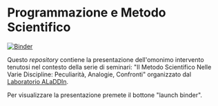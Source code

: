# Programmazione e Metodo Scientifico

[![Binder](https://mybinder.org/badge_logo.svg)](https://mybinder.org/v2/gh/mapio/programmazione-e-metodo-scientifico/master?filepath=index.ipynb)

Questo *repository* contiene la presentazione dell'omonimo intervento tenutosi nel contesto della serie di seminari: "Il Metodo Scientifico Nelle Varie Discipline: Peculiarità, Analogie, Confronti" organizzato dal [Laboratorio ALaDDIn](https://aladdin.unimi.it/).

Per visualizzare la presentazione premete il bottone "launch binder".

<img src="https://beacon.ticksel.com/beam?account_id=1387073&referrer=https://github.com/mapio/programmazione-e-metodo-scientifico&tags=" style="border:0;" width="0" height="0" alt="" />

